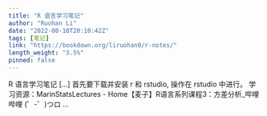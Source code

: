 ```yaml
---
title: "R 语言学习笔记"
author: "Ruohan Li"
date: "2022-08-10T20:10:42Z"
tags: [笔记]
link: "https://bookdown.org/liruohan0/r-notes/"
length_weight: "3.5%"
pinned: false
---
```


R 语言学习笔记 [...] 首先要下载并安装 r 和 rstudio, 操作在 rstudio 中进行。 学习资源：MarinStatsLectures - Home【麦子】R语言系列课程3：方差分析_哔哩哔哩 (゜-゜)つロ ...
